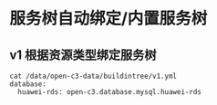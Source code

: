 # 服务树自动绑定/内置服务树

## v1 根据资源类型绑定服务树
```
cat /data/open-c3-data/buildintree/v1.yml 
database:
  huawei-rds: open-c3.database.mysql.huawei-rds
```
